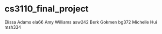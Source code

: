 # cs3110_final_project
Elissa Adams ela66
Amy Williams asw242
Berk Gokmen  bg372
Michelle Hui msh334
